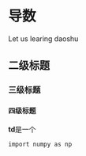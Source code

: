 导数
============

Let us learing daoshu

## 二级标题

### 三级标题

#### 四级标题
**td**是一个

```
import numpy as np
```
